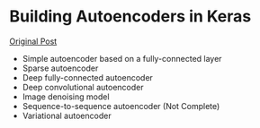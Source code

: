 # Building Autoencoders in Keras
[Original Post](https://blog.keras.io/building-autoencoders-in-keras.html)

* Simple autoencoder based on a fully-connected layer
* Sparse autoencoder
* Deep fully-connected autoencoder
* Deep convolutional autoencoder
* Image denoising model
* Sequence-to-sequence autoencoder (Not Complete)
* Variational autoencoder
